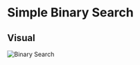 # Simple Binary Search




## Visual
![Binary Search](https://cdn-media-1.freecodecamp.org/images/BdVrmbkpWAEROeZzJh-WwglcO3ZvE92aE7Co)